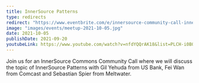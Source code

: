 ```yaml
---
title: InnerSource Patterns
type: redirects
redirect: "https://www.eventbrite.com/e/innersource-community-call-innersource-patterns-tickets-175369804807"
image: "images/events/meetup-2021-10-05.jpg"
date: 2021-10-05
publishDate: 2021-09-20
youtubeLink: https://www.youtube.com/watch?v=nfdYQQrAK18&list=PLCH-i0B0otNR90HDn8D9PsnQNE1r3JiUE
---
```


Join us for an InnerSource Commons Community Call where we will discuss the topic of InnerSource Patterns with Gil Yehuda from US Bank, Fei Wan from Comcast and Sebastian Spier from Meltwater.
